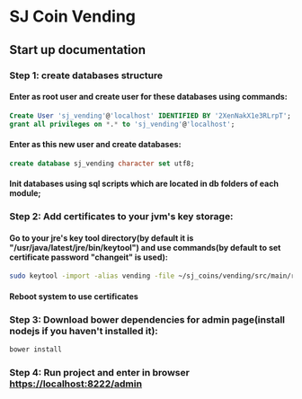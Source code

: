 # SJ Coin Vending

## Start up documentation

### Step 1: create databases structure

#### Enter as root user and create user for these databases using commands:

```sql
Create User 'sj_vending'@'localhost' IDENTIFIED BY '2XenNakX1e3RLrpT';
grant all privileges on *.* to 'sj_vending'@'localhost';
```

#### Enter as this new user and create databases:

```sql
create database sj_vending character set utf8;
```

#### Init databases using sql scripts which are located in db folders of each module;

### Step 2: Add certificates to your jvm's key storage:

#### Go to your jre's key tool directory(by default it is "/usr/java/latest/jre/bin/keytool") and use commands(by default to set certificate password "changeit" is used):

```bash
sudo keytool -import -alias vending -file ~/sj_coins/vending/src/main/resources/ssl/vending.cer -keystore cacerts
```
#### Reboot system to use certificates

### Step 3: Download bower dependencies for admin page(install nodejs if you haven't installed it):

```bash
bower install
```

### Step 4: Run project and enter in browser [https://localhost:8222/admin](https://localhost:8222/admin)